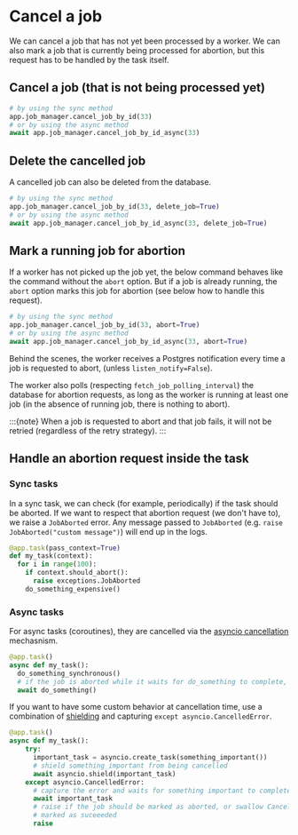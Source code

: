 # Cancel a job

We can cancel a job that has not yet been processed by a worker. We can also
mark a job that is currently being processed for abortion, but this request
has to be handled by the task itself.

## Cancel a job (that is not being processed yet)

```python
# by using the sync method
app.job_manager.cancel_job_by_id(33)
# or by using the async method
await app.job_manager.cancel_job_by_id_async(33)
```

## Delete the cancelled job

A cancelled job can also be deleted from the database.

```python
# by using the sync method
app.job_manager.cancel_job_by_id(33, delete_job=True)
# or by using the async method
await app.job_manager.cancel_job_by_id_async(33, delete_job=True)
```

## Mark a running job for abortion

If a worker has not picked up the job yet, the below command behaves like the
command without the `abort` option. But if a job is already running, the `abort` option marks this job for abortion (see below
how to handle this request).

```python
# by using the sync method
app.job_manager.cancel_job_by_id(33, abort=True)
# or by using the async method
await app.job_manager.cancel_job_by_id_async(33, abort=True)
```

Behind the scenes, the worker receives a Postgres notification every time a job is requested to abort, (unless `listen_notify=False`).

The worker also polls (respecting `fetch_job_polling_interval`) the database for abortion requests, as long as the worker is running at least one job (in the absence of running job, there is nothing to abort).

:::{note}
When a job is requested to abort and that job fails, it will not be retried (regardless of the retry strategy).
:::

## Handle an abortion request inside the task

### Sync tasks

In a sync task, we can check (for example, periodically) if the task should be
aborted. If we want to respect that abortion request (we don't have to), we raise a
`JobAborted` error. Any message passed to `JobAborted` (e.g.
`raise JobAborted("custom message")`) will end up in the logs.

```python
@app.task(pass_context=True)
def my_task(context):
  for i in range(100):
    if context.should_abort():
      raise exceptions.JobAborted
    do_something_expensive()
```

### Async tasks

For async tasks (coroutines), they are cancelled via the [asyncio cancellation](https://docs.python.org/3/library/asyncio-task.html#task-cancellation) mechasnism.

```python
@app.task()
async def my_task():
  do_something_synchronous()
  # if the job is aborted while it waits for do_something to complete, asyncio.CancelledError will be raised here
  await do_something()
```

If you want to have some custom behavior at cancellation time, use a combination of [shielding](https://docs.python.org/3/library/asyncio-task.html#shielding-from-cancellation) and capturing `except asyncio.CancelledError`.

```python
@app.task()
async def my_task():
    try:
      important_task = asyncio.create_task(something_important())
      # shield something_important from being cancelled
      await asyncio.shield(important_task)
    except asyncio.CancelledError:
      # capture the error and waits for something important to complete
      await important_task
      # raise if the job should be marked as aborted, or swallow CancelledError if the job should be
      # marked as suceeeded
      raise
```
